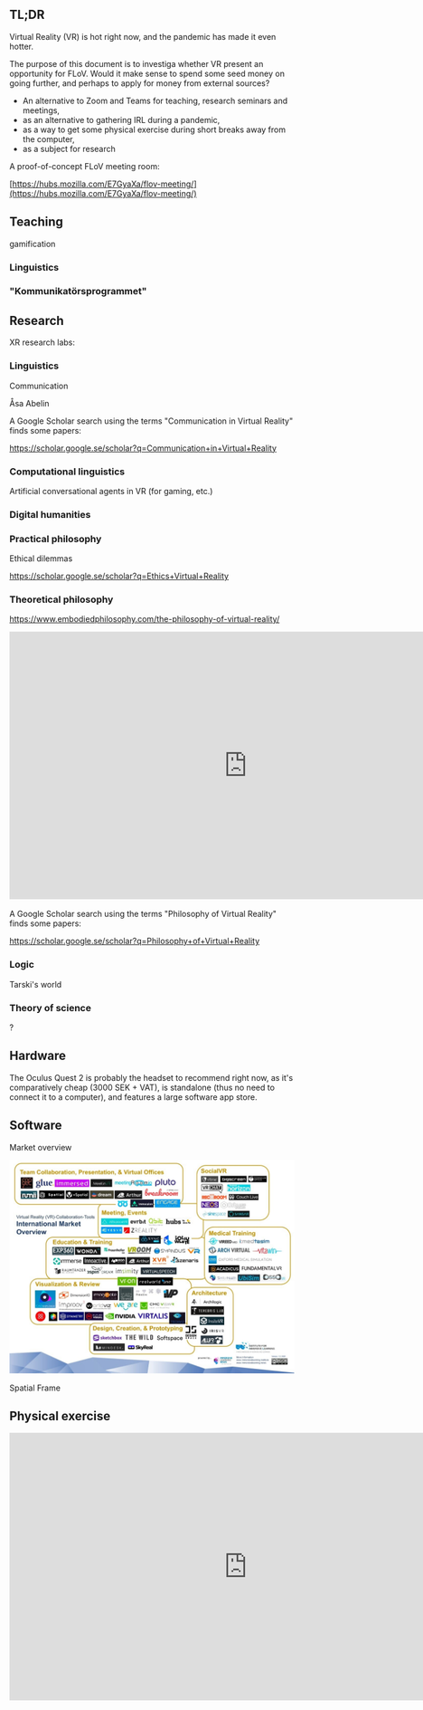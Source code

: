 ## TL;DR

Virtual Reality (VR) is hot right now, and the pandemic has made it even hotter.

The purpose of this document is to investiga whether VR present an opportunity for FLoV. Would it make sense to spend some seed money on going further, and perhaps to apply for money from external sources?

- An alternative to Zoom and Teams for teaching, research seminars and meetings,
- as an alternative to gathering IRL during a pandemic,
- as a way to get some physical exercise during short breaks away from the computer,
- as a subject for research


A proof-of-concept FLoV meeting room:

[https://hubs.mozilla.com/E7GyaXa/flov-meeting/](https://hubs.mozilla.com/E7GyaXa/flov-meeting/)



## Teaching

gamification

### Linguistics

### "Kommunikatörsprogrammet"



## Research

XR research labs:

[](https://vhil.stanford.edu/)

[](https://xrlab.berkeley.edu/)


### Linguistics

Communication

Åsa Abelin


A Google Scholar search using the terms "Communication in Virtual Reality" finds some papers:

https://scholar.google.se/scholar?q=Communication+in+Virtual+Reality


### Computational linguistics

Artificial conversational agents in VR (for gaming, etc.)

### Digital humanities

### Practical philosophy

Ethical dilemmas

https://scholar.google.se/scholar?q=Ethics+Virtual+Reality

### Theoretical philosophy


https://www.embodiedphilosophy.com/the-philosophy-of-virtual-reality/

<iframe id="a1" width="840" height="473" src="https://www.embodiedphilosophy.com/the-philosophy-of-virtual-reality/" frameborder="0" allow="accelerometer; autoplay; clipboard-write; encrypted-media; gyroscope; picture-in-picture" allowfullscreen></iframe>

A Google Scholar search using the terms "Philosophy of Virtual Reality" finds some papers:

https://scholar.google.se/scholar?q=Philosophy+of+Virtual+Reality



### Logic

Tarski's world


### Theory of science

?



## Hardware

The Oculus Quest 2 is probably the headset to recommend right now, as it's comparatively cheap (3000 SEK + VAT), is standalone (thus no need to connect it to a computer), and features a large software app store.


## Software

Market overview

![Alt text](img/vr-vendors.jpg?raw=true "Optional Title")


Spatial
Frame


## Physical exercise


<iframe id="a2" width="840" height="473" src="https://www.youtube.com/embed/fL2J1n8q0IE?start=200" frameborder="0" allow="accelerometer; autoplay; clipboard-write; encrypted-media; gyroscope; picture-in-picture" allowfullscreen></iframe>







